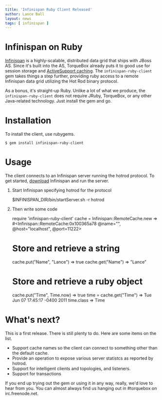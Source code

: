 ```yaml
---
title: 'Infinispan Ruby Client Released'
author: Lance Ball
layout: news
tags: [ infinispan ]
---
```


[github]: http://github.com/torquebox/infinispan-ruby-client
[infinispan]: http://www.jboss.org/infinispan
[torquebox-cache]: http://torquebox.org/documentation/LATEST/web.html#caching
[download]: http://www.jboss.org/infinispan/downloads

# Infinispan on Ruby

[Infinispan][infinispan] is a highly-scalable, distributed data grid that ships
with JBoss AS.  Since it's built into the AS, TorqueBox already puts it to good
use for session storage and [ActiveSupport caching][torquebox-cache].  The
`infinispan-ruby-client` gem takes things a step further, providing ruby access
to a remote Infinispan data grid utilizing the Hot Rod binary protocol.

As a bonus, it's straight-up Ruby. Unlike a lot of what we produce, the
`infinispan-ruby-client` does not require JRuby, TorqueBox, or any other
Java-related technology.  Just install the gem and go.

# Installation
To install the client, use rubygems.

    $ gem install infinispan-ruby-client

# Usage

The client connects to an Infinispan server running the hotrod protocol. To get
started, [download] Infinispan and run the server.

1) Start Infinispan specifying hotrod for the protocol 

    $INFINISPAN_DIR/bin/startServer.sh -r hotrod

2) Then write some code

    require 'infinispan-ruby-client'
    cache = Infinispan::RemoteCache.new => #<Infinispan::RemoteCache:0x100365a78 @name="", @host="localhost", @port=11222> 

    # Store and retrieve a string
    cache.put("Name", "Lance") => true 
    cache.get("Name") => "Lance" 

    # Store and retrieve a ruby object
    cache.put("Time", Time.now) => true
    time = cache.get("Time") => Tue Jun 07 17:45:17 -0400 2011
    time.class => Time


# What's next?

This is a first release.  There is still plenty to do.  Here are some items on the list.

* Support cache names so the client can connect to something other than the default cache.
* Provide an operation to expose various server statistcs as reported by hotrod.
* Support for intelligent clients and topologies, and listeners.
* Support for transactions

If you end up trying out the gem or using it in any way, really, we'd love to hear from you.
You can almost always find us hanging out in #torquebox on irc.freenode.net.

